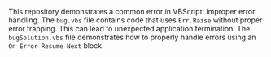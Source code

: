 This repository demonstrates a common error in VBScript: improper error handling. The `bug.vbs` file contains code that uses `Err.Raise` without proper error trapping. This can lead to unexpected application termination. The `bugSolution.vbs` file demonstrates how to properly handle errors using an `On Error Resume Next` block.